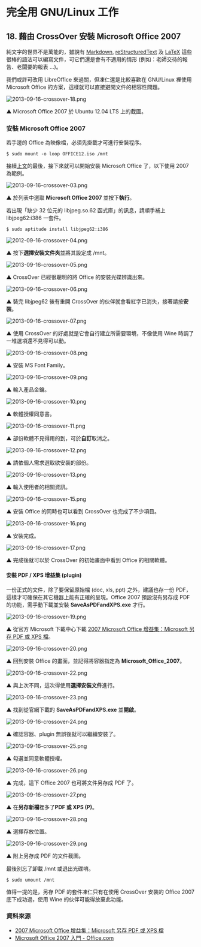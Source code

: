 # 完全用 GNU/Linux 工作

## 18. 藉由 CrossOver 安裝 Microsoft Office 2007

純文字的世界不是萬能的，雖說有 [Markdown](http://zh.wikipedia.org/wiki/Markdown), [reStructuredText](http://zh.wikipedia.org/wiki/ReStructuredText) 及 [LaTeX](http://zh.wikipedia.org/wiki/LaTeX) 這些很棒的語法可以編寫文件，可它們還是會有不適用的情形 (例如：老師交待的報告、老闆要的報表 …)。

我們或許可改用 LibreOffice 來過關，但凍仁還是比較喜歡在 GNU/Linux 裡使用 Microsoft Office 的方案，這樣就可以直接避開文件的相容性問題。

![2013-09-16-crossover-18.png](imgs/2013-09-16-crossover-18.png "2013-09-16-crossover-18.png")

 ▲ Microsoft Office 2007 於 Ubuntu 12.04 LTS 上的截圖。

### 安裝 Microsoft Office 2007

若手邊的 Office 為映像檔，必須先掛載才可進行安裝程序。

	$ sudo mount -o loop OFFICE12.iso /mnt

接續[上文](17.crossover.md)的最後，接下來就可以開始安裝 Microsoft Office 了，以下使用 2007 為範例。

![2013-09-16-crossover-03.png](imgs/2013-09-16-crossover-03.png "2013-09-16-crossover-03.png")

 ▲ 於列表中選取 **Microsoft Office 2007** 並按下**執行**。

若出現「缺少 32 位元的 libjpeg.so.62 函式庫」的訊息，請順手補上 libjpeg62:i386 一套件。

	$ sudo aptitude install libjpeg62:i386

![2012-09-16-crossover-04.png](imgs/2013-09-16-crossover-04.png "2013-09-16-crossover-04.png")

 ▲ 按下**選擇安裝文件夾**並將其設定成 /mnt。

![2013-09-16-crossover-05.png](imgs/2013-09-16-crossover-05.png "2013-09-16-crossover-05.png")

 ▲ CrossOver 已經很聰明的將 Office 的安裝光碟辨識出來。

![2013-09-16-crossover-06.png](imgs/2013-09-16-crossover-06.png "2013-09-16-crossover-06.png")

 ▲ 裝完 libjpeg62 後有重開 CrossOver 的伙伴就會看紅字已消失，接著請按**安裝**。

![2013-09-16-crossover-07.png](imgs/2013-09-16-crossover-07.png "2013-09-16-crossover-07.png")

 ▲ 使用 CrossOver 的好處就是它會自行建立所需要環境，不像使用 Wine 時調了一堆選項還不見得可以動。

![2013-09-16-crossover-08.png](imgs/2013-09-16-crossover-08.png "2013-09-16-crossover-08.png")

 ▲ 安裝 MS Font Family。

![2013-09-16-crossover-09.png](imgs/2013-09-16-crossover-09.png "2013-09-16-crossover-09.png")

 ▲ 輸入產品金鑰。

![2013-09-16-crossover-10.png](imgs/2013-09-16-crossover-10.png "2013-09-16-crossover-10.png")

 ▲ 軟體授權同意書。

![2013-09-16-crossover-11.png](imgs/2013-09-16-crossover-11.png "2013-09-16-crossover-11.png")

 ▲ 部份軟體不見得用的到，可於**自訂**取消之。

![2013-09-16-crossover-12.png](imgs/2013-09-16-crossover-12.png "2013-09-16-crossover-12.png")

 ▲ 請依個人需求選取欲安裝的部份。

![2013-09-16-crossover-13.png](imgs/2013-09-16-crossover-13.png "2013-09-16-crossover-13.png")

 ▲ 輸入使用者的相關資訊。

![2013-09-16-crossover-15.png](imgs/2013-09-16-crossover-15.png "2013-09-16-crossover-15.png")

 ▲ 安裝 Office 的同時也可以看到 CrossOver 也完成了不少項目。 

![2013-09-16-crossover-16.png](imgs/2013-09-16-crossover-16.png "2013-09-16-crossover-16.png")

 ▲ 安裝完成。

![2013-09-16-crossover-17.png](imgs/2013-09-16-crossover-17.png "2013-09-16-crossover-17.png")

 ▲ 完成後就可以於 CrossOver 的初始畫面中看到 Office 的相關軟體。

#### 安裝 PDF / XPS 增益集 (plugin)

一份正式的文件，除了要保留原始檔 (doc, xls, ppt) 之外，建議也存一份 PDF，這樣才可確保在其它機器上能有正確的呈現。Office 2007 預設沒有另存成 PDF 的功能，需手動下載並安裝 **SaveAsPDFandXPS.exe** 才行。

![2013-09-16-crossover-19.png](imgs/2013-09-16-crossover-19.png "2013-09-16-crossover-19.png")

 ▲ 從官方 Microsoft 下載中心下載 [2007 Microsoft Office 增益集：Microsoft 另存 PDF 或 XPS 檔](http://www.microsoft.com/zh-tw/download/details.aspx?id=7)。

![2013-09-16-crossover-20.png](imgs/2013-09-16-crossover-20.png "2013-09-16-crossover-20.png")

 ▲ 回到安裝 Office 的畫面，並記得將容器指定為 **Microsoft_Office_2007**。

![2013-09-16-crossover-22.png](imgs/2013-09-16-crossover-22.png "2013-09-16-crossover-22.png")

 ▲ 與上次不同，這次得使用**選擇安裝文件**進行。

![2013-09-16-crossover-23.png](imgs/2013-09-16-crossover-23.png "2013-09-16-crossover-23.png")

 ▲ 找到從官網下載的 **SaveAsPDFandXPS.exe** 並**開啟**。

![2013-09-16-crossover-24.png](imgs/2013-09-16-crossover-24.png "2013-09-16-crossover-24.png")

 ▲ 確認容器、plugin 無誤後就可以繼續安裝了。

![2013-09-16-crossover-25.png](imgs/2013-09-16-crossover-25.png "2013-09-16-crossover-25.png")

 ▲ 勾選並同意軟體授權。

![2013-09-16-crossover-26.png](imgs/2013-09-16-crossover-26.png "2013-09-16-crossover-26.png")

 ▲ 完成，這下 Office 2007 也可將文件另存成 PDF 了。

![2013-09-16-crossover-27.png](imgs/2013-09-16-crossover-27.png "2013-09-16-crossover-27.png")

 ▲ 在**另存新檔**裡多了**PDF 或 XPS (P)**。

![2013-09-16-crossover-28.png](imgs/2013-09-16-crossover-28.png "2013-09-16-crossover-28.png")

 ▲ 選擇存放位置。

![2013-09-16-crossover-29.png](imgs/2013-09-16-crossover-29.png "2013-09-16-crossover-29.png")

 ▲ 附上另存成 PDF 的文件截圖。

最後別忘了卸載 /mnt 或退出光碟唷。

	$ sudo umount /mnt

值得一提的是，另存 PDF 的套件凍仁只有在使用 CrossOver 安裝的 Office 2007 底下成功過，使用 Wine 的伙伴可能得放棄此功能。

### 資料來源

- [2007 Microsoft Office 增益集：Microsoft 另存 PDF 或 XPS 檔](http://www.microsoft.com/zh-tw/download/details.aspx?id=7)
- [Microsoft Office 2007 入門 - Office.com](http://office.microsoft.com/zh-hk/support/FX010105508.aspx)

